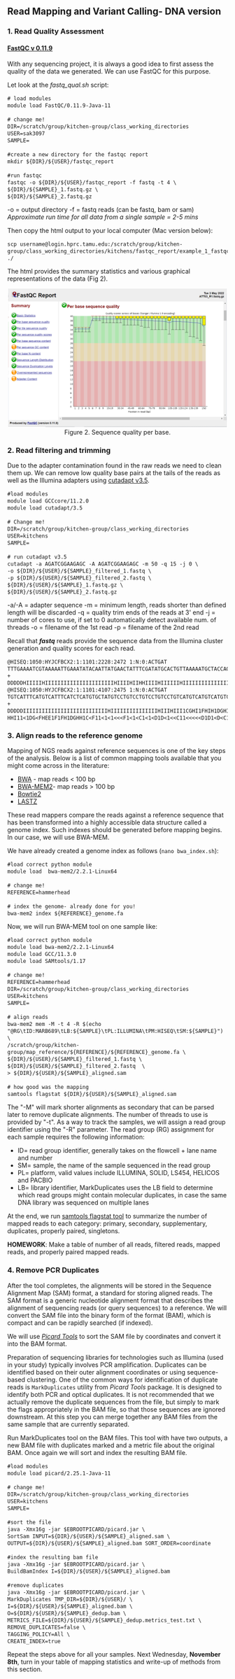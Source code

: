 ## **Read Mapping and Variant Calling- DNA version**

### 1. Read Quality Assessment
#### [FastQC v 0.11.9](https://www.bioinformatics.babraham.ac.uk/projects/fastqc/)
 With any sequencing project, it is always a good idea to first assess the quality of the data we generated. We can use FastQC for
 this purpose.

Let look at the _fastq_qual.sh_ script:
```
# load modules
module load FastQC/0.11.9-Java-11

# change me!
DIR=/scratch/group/kitchen-group/class_working_directories
USER=sak3097
SAMPLE=

#create a new directory for the fastqc report
mkdir ${DIR}/${USER}/fastqc_report

#run fastqc
fastqc -o ${DIR}/${USER}/fastqc_report -f fastq -t 4 \
${DIR}/${SAMPLE}_1.fastq.gz \
${DIR}/${SAMPLE}_2.fastq.gz
```
-o = output directory
-f = fastq reads (can be fastq, bam or sam)
*Approximate run time for all data from a single sample = 2-5 mins*

Then copy the html output to your local computer (Mac version below):
```
scp username@login.hprc.tamu.edu:/scratch/group/kitchen-group/class_working_directories/kitchens/fastqc_report/example_1_fastqc.html ./
```

The html provides the summary statistics and various graphical representations of the data (Fig 2).

<p align="center"> <img src="./fastqc_ATT03.png" width="500" />
Figure 2. Sequence quality per base.

### 2. Read filtering and trimming
Due to the adapter contamination found in the raw reads we need to clean them up. We can remove low quality base pairs at the tails of the reads as well as the Illumina adapters using [cutadapt v3.5](https://cutadapt.readthedocs.io/en/stable/index.html).

```
#load modules
module load GCCcore/11.2.0
module load cutadapt/3.5

# Change me!
DIR=/scratch/group/kitchen-group/class_working_directories
USER=kitchens
SAMPLE=

# run cutadapt v3.5
cutadapt -a AGATCGGAAGAGC -A AGATCGGAAGAGC -m 50 -q 15 -j 0 \
-o ${DIR}/${USER}/${SAMPLE}_filtered_1.fastq \
-p ${DIR}/${USER}/${SAMPLE}_filtered_2.fastq \
${DIR}/${USER}/${SAMPLE}_1.fastq.gz \
${DIR}/${USER}/${SAMPLE}_2.fastq.gz
```
-a/-A = adapter sequence
-m = minimum length, reads shorter than defined length will be discarded
-q = quality trim ends of the reads at 3' end
-j = number of cores to use, if set to 0 automatically detect available num. of threads
-o = filename of the 1st read
-p = filename of the 2nd read

Recall that _**fastq**_ reads provide the sequence data from the Illumina cluster generation and quality scores for each read.
```
@HISEQ:1050:HYJCFBCX2:1:1101:2228:2472 1:N:0:ACTGAT
TTTGAAAATCGTAAAAATTGAAATATACAATTATGAACTATTTCGATATGCACTGTTAAAAATGCTACCAGATTTTTAAAAAAATATTTTAAAGCCAAAGACTTATCTTTTAAACAATGCATTATTATATTGCAAAAGTTTATCTTTTAA
+
DDDDDHIIIIIHIIIIIIIIIIIIIIIIIIIIIIHIIIIHIIHHIIIIHIIIIIIHIIIIIIIIIIIIIIIIIIIIIIIIIIIIIIIIIIIIIHIIIHGHIHIIIIIIIIIIIIIIIIIHIIIIIIIHHIIIIIIHHIFHIIIIIIIIII
@HISEQ:1050:HYJCFBCX2:1:1101:4107:2475 1:N:0:ACTGAT
TGTCATTTCATGTCATTTCATCTCATGTGCTATGTCCTGTCCTGTCCTGTCCTGTCATGTCATGTCATGTCATGTTATTTCATGTCATTTCATGTCATATGCTATGTCCTGTCCTGTCCTGTCATGTCATGTCATGTCATGTCCTGTCCT
+
DDDDDIIIIIIIIIIIIIIIIIIIIIIIIIIIHIIIIIIIIIIIIIIIHIIIHIII1CGHI1FHIH1DGHI?HHI11<1DG<FHEE1F1FH1DGHH1C<F11<1<1<<<F1<1<C1<1<D1D<1<<C11<<<<<D1D1<D<C1<D1<<<G
```

### 3. Align reads to the reference genome
Mapping of NGS reads against reference sequences is one of the key steps of the analysis. Below is a list of common mapping tools available that you might come across in the literature:

- [BWA](https://github.com/lh3/bwa) - map reads < 100 bp
- [BWA-MEM2](https://github.com/bwa-mem2/bwa-mem2)- map reads > 100 bp
- [Bowtie2](http://bowtie-bio.sourceforge.net/bowtie2/index.shtml)
- [LASTZ](https://github.com/lastz/lastz)

These read mappers compare the reads against a reference sequence that has been transformed into a highly accessible data structure called a genome index. Such indexes should be generated before mapping begins. In our case, we will use BWA-MEM.

We have already created a genome index as follows (`nano bwa_index.sh`):
```
#load correct python module
module load  bwa-mem2/2.2.1-Linux64

# change me!
REFERENCE=hammerhead

# index the genome- already done for you!
bwa-mem2 index ${REFERENCE}_genome.fa
```

Now, we will run BWA-MEM tool on one sample like:
```
#load correct python module
module load bwa-mem2/2.2.1-Linux64
module load GCC/11.3.0
module load SAMtools/1.17

# change me!
REFERENCE=hammerhead
DIR=/scratch/group/kitchen-group/class_working_directories
USER=kitchens
SAMPLE=

# align reads
bwa-mem2 mem -M -t 4 -R $(echo "@RG\tID:MARB689\tLB:${SAMPLE}\tPL:ILLUMINA\tPM:HISEQ\tSM:${SAMPLE}") \
/scratch/group/kitchen-group/map_reference/${REFERENCE}/${REFERENCE}_genome.fa \
${DIR}/${USER}/${SAMPLE}_filtered_1.fastq \
${DIR}/${USER}/${SAMPLE}_filtered_2.fastq  \
> ${DIR}/${USER}/${SAMPLE}_aligned.sam

# how good was the mapping
samtools flagstat ${DIR}/${USER}/${SAMPLE}_aligned.sam
```

The "-M" will mark shorter alignments as secondary that can be parsed later to remove duplicate alignments. The number of threads to use is provided by "-t". As a way to track the samples, we will assign a read group identifier using the "-R" parameter. The read group (RG) assignment for each sample requires the following information:

  - ID= read group identifier, generally takes on the flowcell + lane name and number
  - SM= sample, the name of the sample sequenced in the read group
  - PL= platform, valid values include ILLUMINA, SOLID, LS454, HELICOS and PACBIO
  - LB= library identifier, MarkDuplicates uses the LB field to determine which read groups might contain molecular duplicates, in case the same DNA library was sequenced on multiple lanes

At the end, we run [samtools flagstat tool](https://www.htslib.org/doc/samtools.html) to summarize the number of mapped reads to each category: primary, secondary, supplementary, duplicates, properly paired, singletons.

__HOMEWORK__: Make a table of number of all reads, filtered reads, mapped reads, and properly paired mapped reads.

### 4. Remove PCR Duplicates
After the tool completes, the alignments will be stored in the Sequence Alignment Map (SAM) format, a standard for storing aligned reads. The SAM format is a generic nucleotide alignment format that describes the alignment of sequencing reads (or query sequences) to a reference. We will convert the SAM file into the binary form of the format (BAM), which is compact and can be rapidly searched (if indexed).

We will use [*Picard Tools*](https://broadinstitute.github.io/picard/command-line-overview.html) to sort the SAM file by coordinates and convert it into the BAM format.

Preparation of sequencing libraries for technologies such as Illumina (used in your study) typically involves PCR amplification. Duplicates can be identified based on their outer alignment coordinates or using sequence-based clustering. One of the common ways for identification of duplicate reads is `MarkDuplicates` utility from *Picard Tools* package. It is designed to identify both PCR and optical duplicates. It is not recommended that we actually remove the duplicate sequences from the file, but simply to mark the flags appropriately in the BAM file, so that those sequences are ignored downstream. At this step you can merge together any BAM files from the same sample that are currently separated.

Run MarkDuplicates tool on the BAM files. This tool with have two outputs, a new BAM file with duplicates marked and a metric file about the original BAM. Once again we will sort and index the resulting BAM file.

```
#load modules
module load picard/2.25.1-Java-11

# change me!
DIR=/scratch/group/kitchen-group/class_working_directories
USER=kitchens
SAMPLE=

#sort the file
java -Xmx16g -jar $EBROOTPICARD/picard.jar \
SortSam INPUT=${DIR}/${USER}/${SAMPLE}_aligned.sam \
OUTPUT=${DIR}/${USER}/${SAMPLE}_aligned.bam SORT_ORDER=coordinate

#index the resulting bam file
java -Xmx16g -jar $EBROOTPICARD/picard.jar \
BuildBamIndex I=${DIR}/${USER}/${SAMPLE}_aligned.bam

#remove duplicates
java -Xmx16g -jar $EBROOTPICARD/picard.jar \
MarkDuplicates TMP_DIR=${DIR}/${USER}/ \
I=${DIR}/${USER}/${SAMPLE}_aligned.bam \
O=${DIR}/${USER}/${SAMPLE}_dedup.bam \
METRICS_FILE=${DIR}/${USER}/${SAMPLE}_dedup.metrics_test.txt \
REMOVE_DUPLICATES=false \
TAGGING_POLICY=All \
CREATE_INDEX=true
```

Repeat the steps above for all your samples. Next Wednesday, **November 8th**, turn in your table of mapping statistics and write-up of methods from this section.
